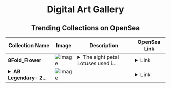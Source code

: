 <div align="center">

# Digital Art Gallery

## Trending Collections on OpenSea

| Collection Name                       | Image                                                                                     | Description                       | OpenSea Link                                                                                          |
|---------------------------------------|-------------------------------------------------------------------------------------------|-----------------------------------|--------------------------------------------------------------------------------------------------------|
| **8Fold_Flower** | ![Image](https://raw.seadn.io/files/e604c90f42152098b4a36f89be50f5d5.svg?w=200&auto=format) | <details><summary>The eight petal Lotuses used i...</summary>The eight petal Lotuses used in Buddhist mandalas represent cosmic harmony. The thousand petal Lotuses are said to represent spiritual illumination, and a bud symbolizes potential. In Egyptian mythology the Lotus is associated with the sun- this is because they bloom by day and close by night.</details> | <details><summary>Link</summary>[8Fold_Flower](https://opensea.io/collection/8fold-flower)</details> |
| **<details><summary>AB Legendary- 2...</summary>AB Legendary- 265</details>** | ![Image](https://i.seadn.io/s/raw/files/34e7b94cdf2c7581c0bc05ef015fea8a.gif?w=500&auto=format?w=200&auto=format) |  | <details><summary>Link</summary>[AB Legendary- 265](https://opensea.io/collection/ab-legendary-265-23)</details> |

</div>